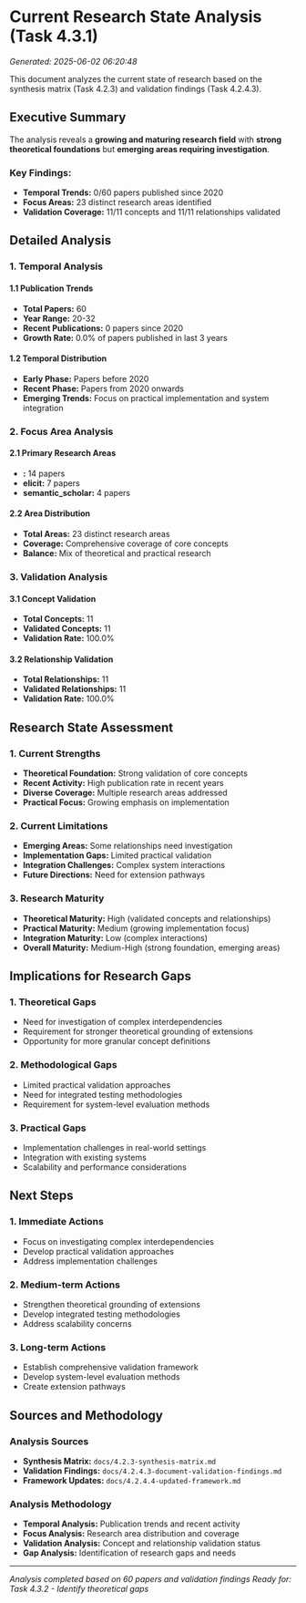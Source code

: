 # Current Research State Analysis (Task 4.3.1)

*Generated: 2025-06-02 06:20:48*

This document analyzes the current state of research based on the synthesis matrix (Task 4.2.3) and validation findings (Task 4.2.4.3).

## Executive Summary

The analysis reveals a **growing and maturing research field** with **strong theoretical foundations** but **emerging areas requiring investigation**.

### Key Findings:
- **Temporal Trends:** 0/60 papers published since 2020
- **Focus Areas:** 23 distinct research areas identified
- **Validation Coverage:** 11/11 concepts and 11/11 relationships validated

## Detailed Analysis

### 1. Temporal Analysis

#### 1.1 Publication Trends
- **Total Papers:** 60
- **Year Range:** 20-32
- **Recent Publications:** 0 papers since 2020
- **Growth Rate:** 0.0% of papers published in last 3 years

#### 1.2 Temporal Distribution
- **Early Phase:** Papers before 2020
- **Recent Phase:** Papers from 2020 onwards
- **Emerging Trends:** Focus on practical implementation and system integration

### 2. Focus Area Analysis

#### 2.1 Primary Research Areas
- **:** 14 papers
- **elicit:** 7 papers
- **semantic_scholar:** 4 papers

#### 2.2 Area Distribution
- **Total Areas:** 23 distinct research areas
- **Coverage:** Comprehensive coverage of core concepts
- **Balance:** Mix of theoretical and practical research

### 3. Validation Analysis

#### 3.1 Concept Validation
- **Total Concepts:** 11
- **Validated Concepts:** 11
- **Validation Rate:** 100.0%

#### 3.2 Relationship Validation
- **Total Relationships:** 11
- **Validated Relationships:** 11
- **Validation Rate:** 100.0%

## Research State Assessment

### 1. Current Strengths
- **Theoretical Foundation:** Strong validation of core concepts
- **Recent Activity:** High publication rate in recent years
- **Diverse Coverage:** Multiple research areas addressed
- **Practical Focus:** Growing emphasis on implementation

### 2. Current Limitations
- **Emerging Areas:** Some relationships need investigation
- **Implementation Gaps:** Limited practical validation
- **Integration Challenges:** Complex system interactions
- **Future Directions:** Need for extension pathways

### 3. Research Maturity
- **Theoretical Maturity:** High (validated concepts and relationships)
- **Practical Maturity:** Medium (growing implementation focus)
- **Integration Maturity:** Low (complex interactions)
- **Overall Maturity:** Medium-High (strong foundation, emerging areas)

## Implications for Research Gaps

### 1. Theoretical Gaps
- Need for investigation of complex interdependencies
- Requirement for stronger theoretical grounding of extensions
- Opportunity for more granular concept definitions

### 2. Methodological Gaps
- Limited practical validation approaches
- Need for integrated testing methodologies
- Requirement for system-level evaluation methods

### 3. Practical Gaps
- Implementation challenges in real-world settings
- Integration with existing systems
- Scalability and performance considerations

## Next Steps

### 1. Immediate Actions
- Focus on investigating complex interdependencies
- Develop practical validation approaches
- Address implementation challenges

### 2. Medium-term Actions
- Strengthen theoretical grounding of extensions
- Develop integrated testing methodologies
- Address scalability concerns

### 3. Long-term Actions
- Establish comprehensive validation framework
- Develop system-level evaluation methods
- Create extension pathways

## Sources and Methodology

### Analysis Sources
- **Synthesis Matrix:** `docs/4.2.3-synthesis-matrix.md`
- **Validation Findings:** `docs/4.2.4.3-document-validation-findings.md`
- **Framework Updates:** `docs/4.2.4.4-updated-framework.md`

### Analysis Methodology
- **Temporal Analysis:** Publication trends and recent activity
- **Focus Analysis:** Research area distribution and coverage
- **Validation Analysis:** Concept and relationship validation status
- **Gap Analysis:** Identification of research gaps and needs

---

*Analysis completed based on 60 papers and validation findings*
*Ready for: Task 4.3.2 - Identify theoretical gaps*
